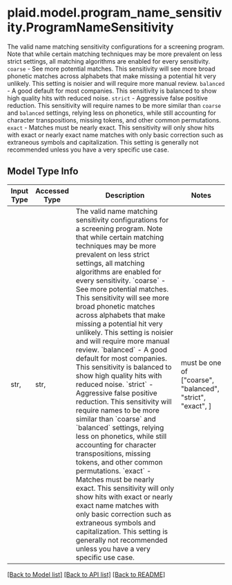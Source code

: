 # plaid.model.program_name_sensitivity.ProgramNameSensitivity

The valid name matching sensitivity configurations for a screening program. Note that while certain matching techniques may be more prevalent on less strict settings, all matching algorithms are enabled for every sensitivity.  `coarse` - See more potential matches. This sensitivity will see more broad phonetic matches across alphabets that make missing a potential hit very unlikely. This setting is noisier and will require more manual review.  `balanced` - A good default for most companies. This sensitivity is balanced to show high quality hits with reduced noise.  `strict` - Aggressive false positive reduction. This sensitivity will require names to be more similar than `coarse` and `balanced` settings, relying less on phonetics, while still accounting for character transpositions, missing tokens, and other common permutations.  `exact` - Matches must be nearly exact. This sensitivity will only show hits with exact or nearly exact name matches with only basic correction such as extraneous symbols and capitalization. This setting is generally not recommended unless you have a very specific use case.

## Model Type Info
Input Type | Accessed Type | Description | Notes
------------ | ------------- | ------------- | -------------
str,  | str,  | The valid name matching sensitivity configurations for a screening program. Note that while certain matching techniques may be more prevalent on less strict settings, all matching algorithms are enabled for every sensitivity.  &#x60;coarse&#x60; - See more potential matches. This sensitivity will see more broad phonetic matches across alphabets that make missing a potential hit very unlikely. This setting is noisier and will require more manual review.  &#x60;balanced&#x60; - A good default for most companies. This sensitivity is balanced to show high quality hits with reduced noise.  &#x60;strict&#x60; - Aggressive false positive reduction. This sensitivity will require names to be more similar than &#x60;coarse&#x60; and &#x60;balanced&#x60; settings, relying less on phonetics, while still accounting for character transpositions, missing tokens, and other common permutations.  &#x60;exact&#x60; - Matches must be nearly exact. This sensitivity will only show hits with exact or nearly exact name matches with only basic correction such as extraneous symbols and capitalization. This setting is generally not recommended unless you have a very specific use case. | must be one of ["coarse", "balanced", "strict", "exact", ] 

[[Back to Model list]](../../README.md#documentation-for-models) [[Back to API list]](../../README.md#documentation-for-api-endpoints) [[Back to README]](../../README.md)

